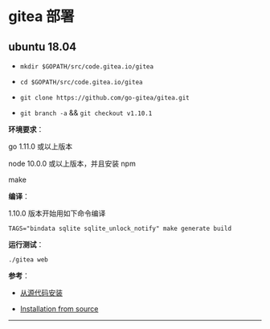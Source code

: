 # gitea 部署

## ubuntu 18.04

- `mkdir $GOPATH/src/code.gitea.io/gitea`

- `cd $GOPATH/src/code.gitea.io/gitea`

- `git clone https://github.com/go-gitea/gitea.git`

- `git branch -a` && `git checkout v1.10.1`

**环境要求**：

go 1.11.0 或以上版本

node 10.0.0 或以上版本，并且安装 npm

make

**编译**：

1.10.0 版本开始用如下命令编译

`TAGS="bindata sqlite sqlite_unlock_notify" make generate build`

**运行测试**：

`./gitea web`

**参考**：

- [从源代码安装](https://docs.gitea.io/zh-cn/install-from-source/)

- [Installation from source](https://github.com/go-gitea/gitea/blob/release/v1.10/docs/content/doc/installation/from-source.en-us.md#build)

---
